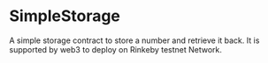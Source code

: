 # SimpleStorage
A simple storage contract to store a number and retrieve it back. It is supported by web3 to deploy on Rinkeby testnet Network.
